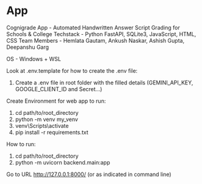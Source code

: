 # App

Cognigrade App - Automated Handwritten Answer Script Grading for Schools & College
Techstack - Python FastAPI, SQLite3, JavaScript, HTML, CSS
Team Members - Hemlata Gautam, Ankush Naskar, Ashish Gupta, Deepanshu Garg

OS - Windows + WSL

Look at .env.template for how to create the .env file:
1) Create a .env file in root folder with the filled details (GEMINI_API_KEY, GOOGLE_CLIENT_ID and Secret...)

Create Environment for web app to run:

1) cd path/to/root_directory
2) python -m venv my_venv
3) venv\Scripts\activate
4) pip install -r requirements.txt

How to run:

1) cd path/to/root_directory
2) python -m uvicorn backend.main:app

Go to URL http://127.0.0.1:8000/ (or as indicated in command line)



